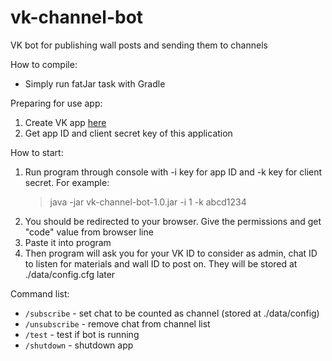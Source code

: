 # vk-channel-bot
VK bot for publishing wall posts and sending them to channels

How to compile:
* Simply run fatJar task with Gradle

Preparing for use app:
1. Create VK app [here](https://vk.com/editapp?act=create)
2. Get app ID and client secret key of this application

How to start:
1. Run program through console with -i key for app ID and -k key for client secret. For example:
	>java -jar vk-channel-bot-1.0.jar -i 1 -k abcd1234
2. You should be redirected to your browser. Give the permissions and get "code" value from browser line
3. Paste it into program
4. Then program will ask you for your VK ID to consider as admin, chat ID to listen for materials and wall ID to post on. They will be stored at ./data/config.cfg later

Command list:
* `/subscribe` - set chat to be counted as channel (stored at ./data/config)
* `/unsubscribe` - remove chat from channel list
* `/test` - test if bot is running
* `/shutdown` - shutdown app